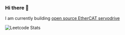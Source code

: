 ### Hi there 👋

I am currently building [open source EtherCAT servodrive](https://kubabuda.github.io/ecat_servo/)

![Leetcode Stats](https://leetcard.jacoblin.cool/bdgr)